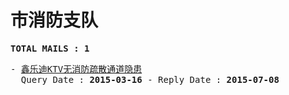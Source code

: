 # 市消防支队
<pre><b>TOTAL MAILS : 1</b></pre>
<pre>
- <a href="../../categories/mails/3015.md">鑫乐迪KTV无消防疏散通道隐患</a><br/>  Query Date : <b>2015-03-16</b> - Reply Date : <b>2015-07-08</b>
</pre>